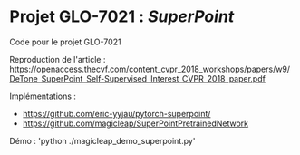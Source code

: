 # Projet GLO-7021 : _SuperPoint_
 Code pour le projet GLO-7021

 Reproduction de l'article : https://openaccess.thecvf.com/content_cvpr_2018_workshops/papers/w9/DeTone_SuperPoint_Self-Supervised_Interest_CVPR_2018_paper.pdf

 Implémentations :
 - https://github.com/eric-yyjau/pytorch-superpoint/
 - https://github.com/magicleap/SuperPointPretrainedNetwork

 Démo :
 'python ./magicleap_demo_superpoint.py'
